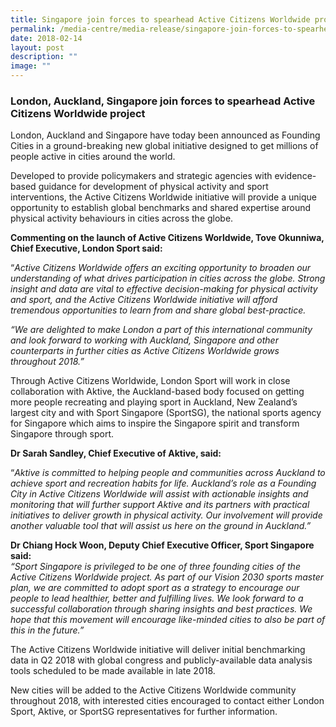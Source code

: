 ```yaml
---
title: Singapore join forces to spearhead Active Citizens Worldwide project
permalink: /media-centre/media-release/singapore-join-forces-to-spearhead-active-citizens-worldwide-project/
date: 2018-02-14
layout: post
description: ""
image: ""
---
```

### **London, Auckland, Singapore join forces to spearhead Active Citizens Worldwide project**

London, Auckland and Singapore have today been announced as Founding Cities in a ground-breaking new global initiative designed to get millions of people active in cities around the world.

Developed to provide policymakers and strategic agencies with evidence-based guidance for development of physical activity and sport interventions, the Active Citizens Worldwide initiative will provide a unique opportunity to establish global benchmarks and shared expertise around physical activity behaviours in cities across the globe.

**Commenting on the launch of Active Citizens Worldwide, Tove Okunniwa, Chief Executive, London Sport said:**

“_Active Citizens Worldwide offers an exciting opportunity to broaden our understanding of what drives participation in cities across the globe. Strong insight and data are vital to effective decision-making for physical activity and sport, and the Active Citizens Worldwide initiative will afford tremendous opportunities to learn from and share global best-practice._

_“We are delighted to make London a part of this international community and look forward to working with Auckland, Singapore and other counterparts in further cities as Active Citizens Worldwide grows throughout 2018.”_

Through Active Citizens Worldwide, London Sport will work in close collaboration with Aktive, the Auckland-based body focused on getting more people recreating and playing sport in Auckland, New Zealand’s largest city and with Sport Singapore (SportSG), the national sports agency for Singapore which aims to inspire the Singapore spirit and transform Singapore through sport.

**Dr Sarah Sandley, Chief Executive of Aktive, said:**

“_Aktive is committed to helping people and communities across Auckland to achieve sport and recreation habits for life. Auckland’s role as a Founding City in Active Citizens Worldwide will assist with actionable insights and monitoring that will further support Aktive and its partners with practical initiatives to deliver growth in physical activity. Our involvement will provide another valuable tool that will assist us here on the ground in Auckland.”_

**Dr Chiang Hock Woon, Deputy Chief Executive Officer, Sport Singapore said:**  
_“Sport Singapore is privileged to be one of three founding cities of the Active Citizens Worldwide project. As part of our Vision 2030 sports master plan, we are committed to adopt sport as a strategy to encourage our people to lead healthier, better and fulfilling lives. We look forward to a successful collaboration through sharing insights and best practices. We hope that this movement will encourage like-minded cities to also be part of this in the future.”_

The Active Citizens Worldwide initiative will deliver initial benchmarking data in Q2 2018 with global congress and publicly-available data analysis tools scheduled to be made available in late 2018.

New cities will be added to the Active Citizens Worldwide community throughout 2018, with interested cities encouraged to contact either London Sport, Aktive, or SportSG representatives for further information.